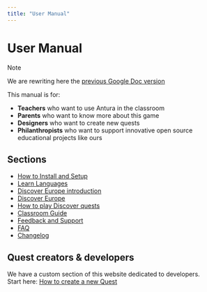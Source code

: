 ```yaml
---
title: "User Manual"
---
```

# User Manual

> [!note]
> We are rewriting here the [previous Google Doc version](https://docs.google.com/document/d/1Yk8cvbJIE2IKIKsVDs7eHWq_nueZ-O6HCGTl9xVusJk/edit?usp=sharing)

This manual is for:

- **Teachers** who want to use Antura in the classroom
- **Parents** who want to know more about this game
- **Designers** who want to create new quests
- **Philanthropists** who want to support innovative open source educational projects like ours

## Sections

- [How to Install and Setup](./install.md)
- [Learn Languages](./learnlanguage_module.md)
- [Discover Europe introduction](./discover_introduction.md)
- [Discover Europe](./discover_module.md)
- [How to play Discover quests](./discover_how_to_play.md)
- [Classroom Guide](./classroom_guide.md)
- [Feedback and Support](./support.md)
- [FAQ](./faq.md)
- [Changelog](./changelog.md)

## Quest creators & developers
We have a custom section of this website dedicated to developers.  
Start here: [How to create a new Quest](../dev/quest-design/index.md)
